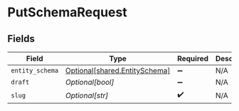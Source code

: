 # PutSchemaRequest


## Fields

| Field                                                                    | Type                                                                     | Required                                                                 | Description                                                              | Example                                                                  |
| ------------------------------------------------------------------------ | ------------------------------------------------------------------------ | ------------------------------------------------------------------------ | ------------------------------------------------------------------------ | ------------------------------------------------------------------------ |
| `entity_schema`                                                          | [Optional[shared.EntitySchema]](undefined/models/shared/entityschema.md) | :heavy_minus_sign:                                                       | N/A                                                                      |                                                                          |
| `draft`                                                                  | *Optional[bool]*                                                         | :heavy_minus_sign:                                                       | N/A                                                                      |                                                                          |
| `slug`                                                                   | *Optional[str]*                                                          | :heavy_check_mark:                                                       | N/A                                                                      | contact                                                                  |